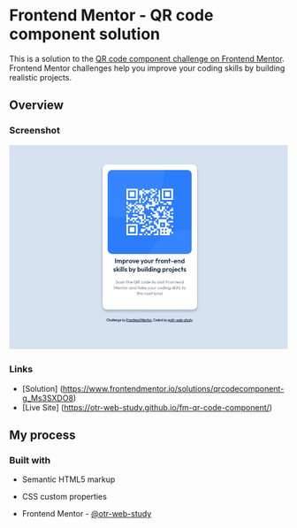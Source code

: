 # Frontend Mentor - QR code component solution

This is a solution to the [QR code component challenge on Frontend Mentor](https://www.frontendmentor.io/challenges/qr-code-component-iux_sIO_H). Frontend Mentor challenges help you improve your coding skills by building realistic projects.

## Overview

### Screenshot

![](./screenshots/screenshot.jpg)

### Links

- [Solution] (https://www.frontendmentor.io/solutions/qrcodecomponent-g_Ms3SXDO8)
- [Live Site] (https://otr-web-study.github.io/fm-qr-code-component/)

## My process

### Built with

- Semantic HTML5 markup
- CSS custom properties

- Frontend Mentor - [@otr-web-study](https://www.frontendmentor.io/profile/otr-web-study)
